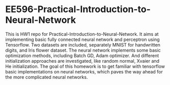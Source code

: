# EE596-Practical-Introduction-to-Neural-Network
This is HW1 repo for Practical-Introduction-to-Neural-Network. It aims at implementing basic fully connected neural network 
and perceptron using Tensorflow. Two datasets are included, separately MNIST for handwritten digits, and Iris flower dataset.
The neural network implements some basic optimization methods, including Batch GD, Adam optimizer. And different initialization
approaches are investigated, like random normal, Xvaier and He initialization. The goal of this homework is to get familiar with
tensorflow basic implementations on neural networks, which paves the way ahead for the more complicated neural networks.
